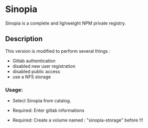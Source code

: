 # Sinopia

Sinopia is a complete and lighweight NPM private registry.

## Description

This version is modified to perform several things :

- Gitlab authentication
- disabled new user registration
- disabled public access
- use a NFS storage

### Usage:

 * Select Sinopia from catalog.

 * Required: Enter gitlab informations
 * Required: Create a volume named : "sinopia-storage" before !!!